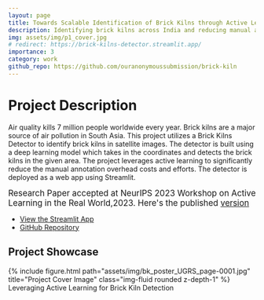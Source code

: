```yaml
---
layout: page
title: Towards Scalable Identification of Brick Kilns through Active Learning
description: Identifying brick kilns across India and reducing manual annotation efforts using active learning by 30%.
img: assets/img/p1_cover.jpg
# redirect: https://brick-kilns-detector.streamlit.app/
importance: 3
category: work
github_repo: https://github.com/ouranonymoussubmission/brick-kiln
---
```


# Project Description

Air quality kills 7 million people worldwide every year. Brick kilns are a major source of air pollution in South Asia. This project utilizes a Brick Kilns Detector to identify brick kilns in satellite images. The detector is built using a deep learning model which takes in the coordinates and detects the brick kilns in the given area. The project leverages active learning to significantly reduce the manual annotation overhead costs and efforts. The detector is deployed as a web app using Streamlit.

<big>Research Paper accepted at NeurIPS 2023 Workshop on Active Learning in the Real World,2023. Here's the published [version](https://drive.google.com/file/d/1feZUEhzxBBCxrD9e98_UFtD1Ygvbqjlj/view?usp=drive_link)</big>

- [View the Streamlit App](https://brick-kilns-detector.streamlit.app/)
- [GitHub Repository](https://github.com/ouranonymoussubmission/brick-kiln)

## Project Showcase

<div class="row">
    <div class="col-sm mt-3 mt-md-0">
        {% include figure.html path="assets/img/bk_poster_UGRS_page-0001.jpg" title="Project Cover Image" class="img-fluid rounded z-depth-1" %}
    </div>
</div>

<div class="caption">
    Leveraging Active Learning for Brick Kiln Detection
</div>

